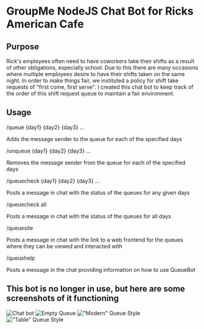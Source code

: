 # GroupMe NodeJS Chat Bot for Ricks American Cafe

## Purpose

Rick's employees often need to have coworkers take their shifts as a result of other obligations, especially school. Due to this there are many occasions where multiple employees desire to have their shifts taken on the same night. In order to make things fair, we instituted a policy for shift take requests of "first come, first serve". I created this chat bot to keep track of the order of this shift request queue to maintain a fair environment.

## Usage

/queue {day1} {day2} {day3} ...

  Adds the message sender to the queue for each of the specified days

/unqueue {day1} {day2} {day3} ...

  Removes the message sender from the queue for each of the specified days

/queuecheck {day1} {day2} {day3} ...

  Posts a message in chat with the status of the queues for any given days

/queuecheck all
  
  Posts a message in chat with the status of the queues for all days

/queuesite

 Posts a message in chat with the link to a web frontend for the queues where they can be viewed and interacted with

/queuehelp

  Posts a message in the chat providing information on how to use QueueBot

## This bot is no longer in use, but here are some screenshots of it functioning
![Chat bot](https://i.imgur.com/UXCikvz.png)
![Empty Queue](https://i.imgur.com/HhoAuX7.png)
!["Modern" Queue Style](https://i.imgur.com/bjq68Pi.png)
!["Table" Queue Style](https://i.imgur.com/ayTzHJx.png)
